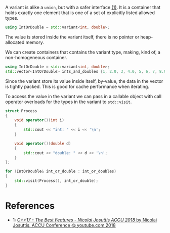 A variant is alike a `union`, but with a safer interface [(1)](https://youtu.be/e2ZQyYr0Oi0?t=406).
It is a container that holds exactly one element that is one of a set of explicitly listed allowed types.

```cpp
using IntOrDouble = std::variant<int, double>;
```

The value is stored inside the variant itself, there is no pointer or heap-allocated memory.

We can create containers that contains the variant type, making, kind of, a non-homogeneous container.
```cpp
using IntOrDouble = std::variant<int, double>;
std::vector<IntOrDouble> ints_and_doubles {1, 2.0, 3, 4.0, 5, 6, 7, 8.0};
```

Since the variant store its value inside itself, by-value, the data in the vector is tightly packed.
This is good for cache performance when iterating.

To access the value in the variant we can pass in a callable object with call operator overloads for the types in the variant to `std::visit`.
```cpp
struct Process
{
	void operator()(int i)
	{
		std::cout << "int: " << i << '\n';
	}

	void operator()(double d)
	{
		std::cout << "double: " << d << '\n';
	}
};

for (IntOrDouble& int_or_double : int_or_doubles)
{
	std::visit(Process(), int_or_double);
}
```
# References

- 1:  [_C++17 - The Best Features - Nicolai Josuttis ACCU 2018_ by Nicolai Josuttis, ACCU Conference @ youtube.com 2018](https://youtu.be/e2ZQyYr0Oi0)
